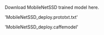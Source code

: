 Download MobileNetSSD trained model here.

'MobileNetSSD_deploy.prototxt.txt'

'MobileNetSSD_deploy.caffemodel'
